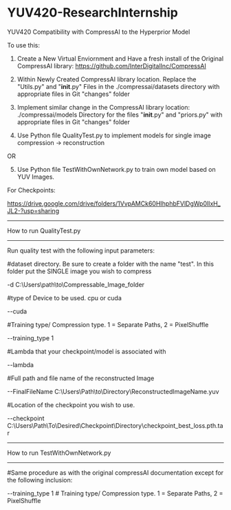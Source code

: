 # YUV420-ResearchInternship
YUV420 Compatibility with CompressAI to the Hyperprior Model

To use this:

1) Create a New Virtual Enviornment and Have a fresh install of the Original CompressAI library:
https://github.com/InterDigitalInc/CompressAI

2) Within Newly Created CompressAI library location. Replace the "Utils.py" and "__init__.py" Files in the ./compressai/datasets directory with appropriate files in Git "changes" folder
5) Implement similar change in the CompressAI library location: ./compressai/models Directory for the files "__init__.py" and "priors.py" with appropriate files in Git "changes" folder

4) Use Python file QualityTest.py to implement models for single image compression -> reconstruction

OR

5) Use Python file TestWithOwnNetwork.py to train own model based on YUV Images.


For Checkpoints:

https://drive.google.com/drive/folders/1VvpAMCk60HIhphbFVlDgWp0IlxH_JL2-?usp=sharing

********************************
How to run QualityTest.py
********************************

Run quality test with the following input parameters:

  
#dataset directory. Be sure to create a folder with the name "test". In this folder put the SINGLE image you wish to compress

-d C:\Users\path\to\Compressable_Image_folder 

#type of Device to be used. cpu or cuda

--cuda  

#Training type/ Compression type. 1 = Separate Paths, 2 = PixelShuffle

--training_type 1  


#Lambda that your checkpoint/model is associated with

--lambda 
 
#Full path and file name of the reconstructed Image

--FinalFileName C:\Users\Path\to\Directory\ReconstructedImageName.yuv  

#Location of the checkpoint you wish to use.

--checkpoint C:\Users\Path\To\Desired\Checkpoint\Directory\checkpoint_best_loss.pth.tar

********************************
How to run TestWithOwnNetwork.py
********************************

#Same procedure as with the original compressAI documentation except for the following inclusion:


--training_type 1   # Training type/ Compression type. 1 = Separate Paths, 2 = PixelShuffle


